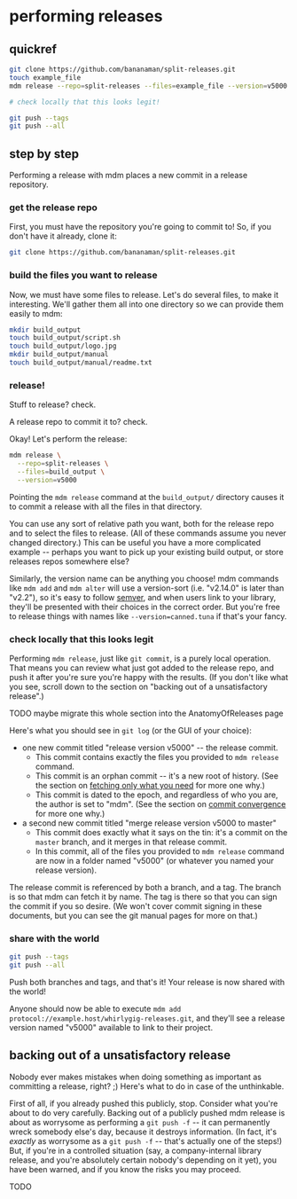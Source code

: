 performing releases
===================


quickref
--------

```bash
git clone https://github.com/bananaman/split-releases.git
touch example_file
mdm release --repo=split-releases --files=example_file --version=v5000

# check locally that this looks legit!

git push --tags
git push --all
```


step by step
------------

Performing a release with mdm places a new commit in a release repository.

### get the release repo

First, you must have the repository you're going to commit to!
So, if you don't have it already, clone it:

```bash
git clone https://github.com/bananaman/split-releases.git
```

### build the files you want to release

Now, we must have some files to release.  Let's do several files, to make it interesting.
We'll gather them all into one directory so we can provide them easily to mdm:
```bash
mkdir build_output
touch build_output/script.sh
touch build_output/logo.jpg
mkdir build_output/manual
touch build_output/manual/readme.txt
```

### release!

Stuff to release?  check.

A release repo to commit it to?  check.

Okay!  Let's perform the release:

```bash
mdm release \
  --repo=split-releases \
  --files=build_output \
  --version=v5000
```

Pointing the `mdm release` command at the `build_output/` directory causes it to commit a release with all the files in that directory.

You can use any sort of relative path you want, both for the release repo and to select the files to release.
(All of these commands assume you never changed directory.)
This can be useful you have a more complicated example -- perhaps you want to pick up your existing build output, or store releases repos somewhere else?

Similarly, the version name can be anything you choose!
mdm commands like `mdm add` and `mdm alter` will use a version-sort (i.e. "v2.14.0" is later than "v2.2"), so it's easy to follow [semver](http://semver.org/), and when users link to your library, they'll be presented with their choices in the correct order.
But you're free to release things with names like `--version=canned.tuna` if that's your fancy.

### check locally that this looks legit

Performing `mdm release`, just like `git commit`, is a purely local operation.
That means you can review what just got added to the release repo, and push it after you're sure you're happy with the results.
(If you don't like what you see, scroll down to the section on "backing out of a unsatisfactory release".)

TODO maybe migrate this whole section into the AnatomyOfReleases page

Here's what you should see in `git log` (or the GUI of your choice):

- one new commit titled "release version v5000" -- the release commit.
  - This commit contains exactly the files you provided to `mdm release` command.
  - This commit is an orphan commit -- it's a new root of history.  (See the section on [fetching only what you need](4.4-fetching-only-what-you-need.md) for more one why.)
  - This commit is dated to the epoch, and regardless of who you are, the author is set to "mdm".  (See the section on [commit convergence](4.5-commit-convergence.md) for more one why.)
- a second new commit titled "merge release version v5000 to master"
  - This commit does exactly what it says on the tin: it's a commit on the `master` branch, and it merges in that release commit.
  - In this commit, all of the files you provided to `mdm release` command are now in a folder named "v5000" (or whatever you named your release version).

The release commit is referenced by both a branch, and a tag.
The branch is so that mdm can fetch it by name.
The tag is there so that you can sign the commit if you so desire.
(We won't cover commit signing in these documents, but you can see the git manual pages for more on that.)

### share with the world

```bash
git push --tags
git push --all
```

Push both branches and tags, and that's it!
Your release is now shared with the world!

Anyone should now be able to execute `mdm add protocol://example.host/whirlygig-releases.git`,
and they'll see a release version named "v5000" available to link to their project.


backing out of a unsatisfactory release
---------------------------------------

Nobody ever makes mistakes when doing something as important as committing a release, right?  ;)
Here's what to do in case of the unthinkable.

First of all, if you already pushed this publicly, stop.  Consider what you're about to do very carefully.
Backing out of a publicly pushed mdm release is about as worrysome as performing a `git push -f` -- it can permanently wreck somebody else's day, because it destroys information.
(In fact, it's *exactly* as worrysome as a `git push -f` -- that's actually one of the steps!)
But, if you're in a controlled situation (say, a company-internal library release, and you're absolutely certain nobody's depending on it yet), you have been warned, and if you know the risks you may proceed.

TODO


